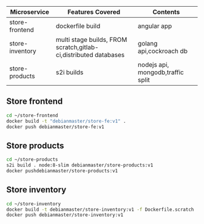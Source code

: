 |Microservice|Features Covered|Contents|
|------------|----------------|-|
|store-frontend|dockerfile build|angular app|
|store-inventory|multi stage builds, FROM scratch,gitlab-ci,distributed databases|golang api,cockroach db|
|store-products|s2i builds|nodejs api, mongodb,traffic split|


## Store frontend
```sh
cd ~/store-frontend
docker build -t "debianmaster/store-fe:v1" .
docker push debianmaster/store-fe:v1
```

## Store products
```sh
cd ~/store-products
s2i build . node:8-slim debianmaster/store-products:v1
docker pushdebianmaster/store-products:v1
```

## Store inventory
```sh
cd ~/store-inventory
docker build -t debianmaster/store-inventory:v1 -f Dockerfile.scratch .
docker push debianmaster/store-inventory:v1
```
